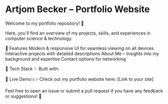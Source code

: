 # Artjom Becker – Portfolio Website

Welcome to my portfolio repository! 🚀 

Here, you'll find an overview of my projects, skills, and experiences in computer science & technology.

🔹 Features
Modern & responsive UI for seamless viewing on all devices
Interactive projects with detailed descriptions
About Me – Insights into my background and expertise
Contact options for networking

🔹 Tech Stack
✨ Built with: 

🔹 Live Demo
👉 Check out my portfolio website here: [Link to your site]

Feel free to open an issue or submit a pull request if you have any feedback or suggestions! 🎉

